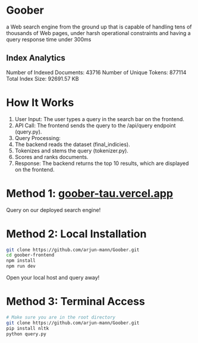 # Goober
a Web search engine from the ground up that is capable of handling tens of thousands of Web pages, under harsh operational constraints and having a query response time under 300ms 

## Index Analytics
Number of Indexed Documents: 43716
Number of Unique Tokens: 877114
Total Index Size: 92691.57 KB



# How It Works
1. User Input: The user types a query in the search bar on the frontend.
2. API Call: The frontend sends the query to the /api/query endpoint (query.py).
3. Query Processing:
4. The backend reads the dataset (final_indicies).
5. Tokenizes and stems the query (tokenizer.py).
6. Scores and ranks documents.
7. Response: The backend returns the top 10 results, which are displayed on the frontend.

# Method 1: [goober-tau.vercel.app](https://goober-tau.vercel.app)
Query on our deployed search engine!

# Method 2: Local Installation
```bash
git clone https://github.com/arjun-mann/Goober.git
cd goober-frontend
npm install
npm run dev
```
Open your local host and query away!

# Method 3: Terminal Access
```bash
# Make sure you are in the root directory
git clone https://github.com/arjun-mann/Goober.git
pip install nltk
python query.py
```
